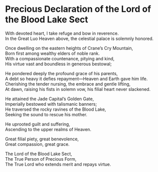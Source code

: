# Precious Declaration of the Lord of the Blood Lake Sect

With devoted heart, I take refuge and bow in reverence.  
In the Great Luo Heaven above, the celestial palace is solemnly honored.  

Once dwelling on the eastern heights of Crane’s Cry Mountain,  
Born first among wealthy elders of noble rank.  
With a compassionate countenance, pitying and kind,  
His virtue vast and boundless in generous bestowal;  

He pondered deeply the profound grace of his parents,  
A debt so heavy it defies repayment—Heaven and Earth gave him life.  
Cherishing the tender nursing, the embrace and gentle lifting,  
At dawn, raising his fists in solemn vow, his filial heart never slackened.  

He attained the Jade Capital’s Golden Gate,  
Imperially bestowed with talismanic banners;  
He traversed the rocky ravines of the Blood Lake,  
Seeking the sound to rescue his mother.  

He uprooted guilt and suffering,  
Ascending to the upper realms of Heaven.  

Great filial piety, great benevolence,  
Great compassion, great grace.  

The Lord of the Blood Lake Sect,  
The True Person of Precious Form,  
The True Lord who extends merit and repays virtue.